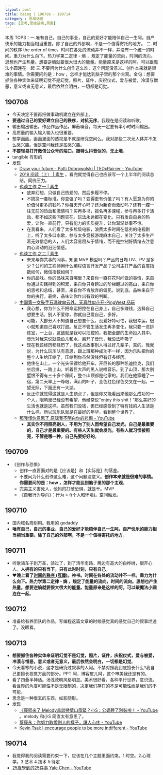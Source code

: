 ```yaml
---
layout: post
title: being | 190708 - 190714
category : 思维话痨
tags: [思考,思维话痨,周更]
---
```


本周 TOP3：一.唯有自己，自己的事业，自己的爱好才能陪伴自己一生阿。自产快乐的能力相当相当重要。除了自己的外部啊，不是一个值得寄托的地方。 二. 时间的秩序 the order of time。时间在各处的流动并不一样，并没有一个统一的时间。重力为什么向下。热力学第二定律 - 熵 ，规定了能量的流向，时间的流向。思想也产生热量。想要逆熵就要很大很大的能量。能量原来是这样的阿。可以跟魔法小圆连在一起 三.不要问为什么创作这么难，这个问题没意义。创作本来就是很难的事情。你需要问的是：how ，怎样才能达到脑子里的那个主观。金句：想要抓住各种实体来证明幻觉不是幻觉，照片，证件，庆祝仪式，爱与被爱，冷漠与憎恶，意义或者无意义，最后依然会明白，一切都是幻觉。

## 190708 
- 今天决定不要再把做事动机建立在外部上。
- **要通过自己的爱好建立自己的秩序，对抗无序**。我现在是阅读和听歌。
- 输出输出输出，作品作品作品，屏蔽噪音。每天一定要有半小时时间输出。
- 高质量的输入输入输入也很重要。
- 想学画画。画画里面的透视是不就是研究空间么。我对那些二次元人体并不怎么感兴趣。但是空间我还是蛮感兴趣。
- **不要轻易打开微信公众号的端口。跟特么抖音似的，无止境**。
- tangible 有形的
- 发现
    - [Draw your future - Patti Dobrowolski | TEDxRainier - YouTube](https://www.youtube.com/watch?v=zESeeaFDVSw)
    - [2019 阅读（上） | 素生](http://z.arlmy.me/posts/YearlyBooks/YearlyBooks_2019_1/) 。看完就觉得自己也应该写一个上半年的阅读总结，同侪压力。
    - [也谈工作 之一 | 素生](http://z.arlmy.me/posts/ZArlmyMe/AboutWork_1_20170625/) 
      - 放弃幻想，只做自己热爱的，然后步履不停。
      - 不妨换一套标准。你变强了吗？变得更有价值了吗？有人愿意为你的价值付更多的钱吗？你每天开心吗？还为新奇而激动吗？还有一腔一往无前的热血和激情吗？买再多书，报名再多课程，参与再多打卡活动，都不如这些问题实在。玩法永远都在变化，只有发自自身的热爱，让你一直前行，只有能力的实质提升，让你渐渐处事不惊。
      - 在我看来，人们看了太多垃圾电影，浪费太多时间在低劣的电视剧上，听了太多口水歌，参与太多竞技游戏麻木自己，关注了太多生产着无效信息的人，人们太容易屈从于情绪，而不是控制好情绪去注意内心涌动的汩汩情感。
    - [也谈工作 之二 | 素生](http://z.arlmy.me/posts/ZArlmyMe/AboutWork_2_20170625/)
      - 未来与你共事的同事，知道 MVP 模型吗？产品的日均 UV、PV 是多少？公司的工程师用什么编程语言开发产品？公司主打产品的百度指数如何，微信指数如何？
      - 你的品味。你的品味来自哪里？来自你一直在花时间做的事情，来自你通过实践得到的积累，来自你只身跨过的阶梯翻过的高山，来自你的思考和总结，甚至，来自你不肯放弃的偏见。说到底，品味来自于你的执行。最终，品味让你作出有效的判断。
    - [中国第一女鼓手石璐驶向云外，天真胜似花开-PingWest 品玩](https://www.pingwest.com/a/190761)
      - 我心想，你为什么不把命运把控在自己身上，自己多赚钱，选择自己想要生活，别人不爱你，你就自己爱自己，多好。
      - 可能，大部分人不知道自己想要什么，没爱好特可怕，我很幸运，很小就知道自己喜欢打鼓。反正不管生活发生再多变化，我只要一进排练室，一上台，这鼓就是我可以把控的，我把全部的生命投入其中。音乐对我来说就像鱼儿和水，离开了音乐，我没法呼吸了
      - 现在我该经历都经历了，我这点故事别人得过好几辈子，真的。我就说，为什么玩乐队有意思，跟上班那种成功不一样，因为乐队把你的整个人生给压缩了，压缩到你虽然没钱但有好多经历。
      - 他住在山上，一个光头保镖给他开车，开巨长的那种凯迪拉克，我们坐后排，一路上山，听着巨大声的黑人说唱音乐。到了山顶，那大别墅恨不得有三十多个房间，整个山顶都是他家的。我们在他家睡了一宿，第二天早上一睁眼，满山的叶子，金色红色绿色交叉在一起，一望无际，下面还有一大湖。
      - 反正你就觉得这就是人生顶点了，但是你又能看出来他那么成功的一个人，眼睛里已经没有希望，他经常说“enjoy this shit！”那么美好的生活也就是这样。虽然我们没钱，但已经感受到了特有钱的人生活是什么样。所以玩乐队就是在最好的年华，看到整个世界了。
    - [那我懂你意思了 原諒我不明白你的悲傷 - YouTube](https://www.youtube.com/watch?v=9H8-ECspymo&fbclid=IwAR2RdQMAXUqkyDkhJ0_BYMCINFwr5yYi8YydtJJpu0n65M278UqIsHe5r5k)
      - **其实你不用照亮别人，不用为了别人而希望自己发光。自己是最重要的，自己才是最重要的。有些人天生就会发光，有些人就习惯被照亮，不管是哪一种，自己先要好好的**。
        
## 190709
- 《创作与恐惧》
    - 创作一直要面对的是【应该是】和【实际是】的落差。
    - 不要问为什么创作这么难，这个问题没意义。**创作本来就是很难的事情。你需要问的是：how ，怎样才能达到脑子里的那个主观**。
    - 完美主义害死人，他妈的打破恐惧，就是干。MVP
  - 《自我行为导向》：行为 = f(个人和环境)。空间触发。
## 190710
  - 国内域名商别用。我用的 godaddy 
  - **唯有自己，自己的事业，自己的爱好才能陪伴自己一生阿。自产快乐的能力相当相当重要。除了自己的外部啊，不是一个值得寄托的地方**。 

## 190711
  - 听歌骑车子到万圣，骑过了，到了清华南路，两边有高大的白桦树，很开心人。**人拥有的只有当下，只有此时时刻，只有自己**。
  - ❤️**晚上看了[时间的秩序 (豆瓣)](https://book.douban.com/subject/33424487/)。神书。时间在各处的流动并不一样。重力为什么向下。热力学第二定律 - 熵 ，规定了能量的流向，时间的流向。思想也产生热量。想要逆熵就要很大很大的能量。能量原来是这样的阿。可以跟魔法小圆连在一起**。 
 
## 190712
  - 准备给有养团队的作品。写编程这篇文章的时候感觉真的感觉自己的叙事烂透了。没眼看。
  
## 190713
  - **想要抓住各种实体来证明幻觉不是幻觉，照片，证件，庆祝仪式，爱与被爱，冷漠与憎恶，意义或者无意义，最后依然会明白，一切都是幻觉**。
  - 今天看寒的小说，这才是研究过叙事的人阿。不禁对照我到底擅长什么?我自己更擅长视觉方面的部分。PPT 阿，博客皮儿阿，这个审美我还是有的。
  - 看了四叠半神话。汤浅政明风格明显。美术很好看。各种平行世界，意识流。看世界的角度可能性不是无限制的，决定我们存在的不是可能性而是我们的不可能。
  - 思念是一种很玄的东西，如影随形。
  - 发现
    - [《康熙來了 Melody羞談戀情口風緊？小S：公婆睡了別裝啦！ - YouTube](https://www.youtube.com/watch?v=fVewfpHd1jQ) 。melody 和小S 简直太有意思了。
    - [蔡康永：你努力取悅別人的樣子，讓人心疼 - YouTube](https://www.youtube.com/watch?v=7zx1N8GvZgc)
    - [Kevin Tsai: I encourage people to be more indifferent - YouTube](https://www.youtube.com/watch?v=Na48ZrIexGE)
    
## 190714
- 我觉得我的阅读需要约束一下，应该在几个主题里面约束。1.时空。2.心理学。3.艺术 4.技术 5.待定
- [25歲學到的25件事 Yale Chen - YouTube](https://www.youtube.com/watch?v=7_YUDXcB4k4)
